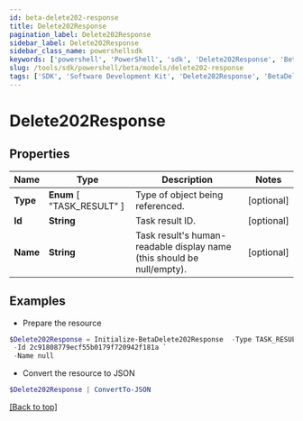 ```yaml
---
id: beta-delete202-response
title: Delete202Response
pagination_label: Delete202Response
sidebar_label: Delete202Response
sidebar_class_name: powershellsdk
keywords: ['powershell', 'PowerShell', 'sdk', 'Delete202Response', 'BetaDelete202Response'] 
slug: /tools/sdk/powershell/beta/models/delete202-response
tags: ['SDK', 'Software Development Kit', 'Delete202Response', 'BetaDelete202Response']
---
```



# Delete202Response

## Properties

Name | Type | Description | Notes
------------ | ------------- | ------------- | -------------
**Type** |  **Enum** [  "TASK_RESULT" ] | Type of object being referenced. | [optional] 
**Id** | **String** | Task result ID. | [optional] 
**Name** | **String** | Task result's human-readable display name (this should be null/empty). | [optional] 

## Examples

- Prepare the resource
```powershell
$Delete202Response = Initialize-BetaDelete202Response  -Type TASK_RESULT `
 -Id 2c91808779ecf55b0179f720942f181a `
 -Name null
```

- Convert the resource to JSON
```powershell
$Delete202Response | ConvertTo-JSON
```


[[Back to top]](#) 

